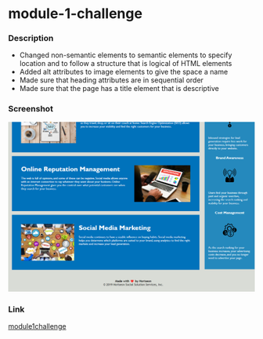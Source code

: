 # module-1-challenge

### Description
* Changed non-semantic elements to semantic elements to specify location and to follow a structure that is logical of HTML elements
* Added alt attributes to image elements to give the space a name
* Made sure that heading attributes are in sequential order
* Made sure that the page has a title element that is descriptive

### Screenshot
![screenshot](screenshot.png)

### Link
[module1challenge](https://dvtipei.github.io/module-1-challenge/)

